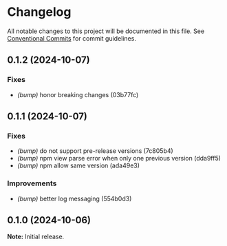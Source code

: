 # Changelog

All notable changes to this project will be documented in this file. See [Conventional Commits](https://conventionalcommits.org) for commit guidelines.

## 0.1.2 (2024-10-07)

### Fixes

- *(bump)* honor breaking changes (03b77fc)

## 0.1.1 (2024-10-07)

### Fixes

- *(bump)* do not support pre-release versions (7c805b4)
- *(bump)* npm view parse error when only one previous version (dda9ff5)
- *(bump)* npm allow same version (ada49e3)

### Improvements

- *(bump)* better log messaging (554b0d3)

## 0.1.0 (2024-10-06)

**Note:** Initial release.
